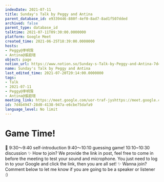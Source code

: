```yaml
---
indexDate: 2021-07-11
title: Sunday's Talk by Peggy and Antina
parent_database_id: e9339446-880f-4ef0-8ad7-8ad1f507dded
archived: false
parent_type: database_id
talktime: 2021-07-11T09:30:00.0000000
platform: Google Meet
created_time: 2021-06-25T18:39:00.0000000
hosts:
- Peggy@李明霈
- Antina@張庭瑄
object: page
notion_url: https://www.notion.so/Sunday-s-Talk-by-Peggy-and-Antina-7d4b494728d04138947ae6cbe75dafa9
name: Sunday's Talk by Peggy and Antina
last_edited_time: 2021-07-20T20:14:00.0000000
tags:
- Talk
- 2021-07-11
- Peggy@李明霈
- Antina@張庭瑄
meeting_link: https://meet.google.com/uor-traf-jyshttps://meet.google.com/uor-traf-jys
id: 7d4b4947-28d0-4138-947a-e6cbe75dafa9
language_level: No limit
---
```



# Game Time!
📅
9:30～9:40 self-introduction
9:40～10:10 guessing game!
10:10~10:30 discussion
✨
How to join?
We provide the link in post, feel free to come in before the meeting to test your sound and microphone. You just need to log in to your Google and click the link, then you are all set!
✨
Wanna join?
Comment below to let me know if you are going to be a speaker or listener :)


